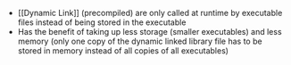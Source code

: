 - [[Dynamic Link]] (precompiled) are only called at runtime by executable files instead of being stored in the executable 
- Has the benefit of taking up less storage (smaller executables) and less memory (only one copy of the dynamic linked library file has to be stored in memory instead of all copies of all executables)
